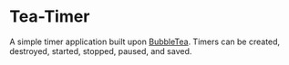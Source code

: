 # Tea-Timer

A simple timer application built upon [BubbleTea](https://github.com/charmbracelet/bubbletea). Timers can be created, destroyed, started, stopped, paused, and saved.